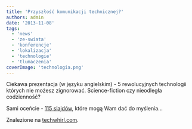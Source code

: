 ```yaml
---
title: 'Przyszłość komunikacji technicznej?'
authors: admin
date: '2013-11-08'
tags:
  - 'news'
  - 'ze-swiata'
  - 'konferencje'
  - 'lokalizacja'
  - 'technologie'
  - 'tlumaczenia'
coverImage: 'technologia.png'
---
```


Ciekawa prezentacja (w języku angielskim) - 5 rewolucyjnych technologii których
nie możesz zignorować. Science-fiction czy nieodległa codzienność?

<!--truncate-->

Sami oceńcie -
[115 slajdów](http://www.slideshare.net/abelsp/technical-communication-futurist),
które mogą Wam dać do myślenia...

Znalezione na [techwhirl.com](http://techwhirl.com).
